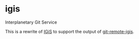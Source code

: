 # igis

Interplanetary Git Service

This is a rewrite of [IGiS](//github.com/ipfs-shipyard/IGiS) to support the output of [git-remote-igis](//github.com/dhappy/git-remote-igis).
